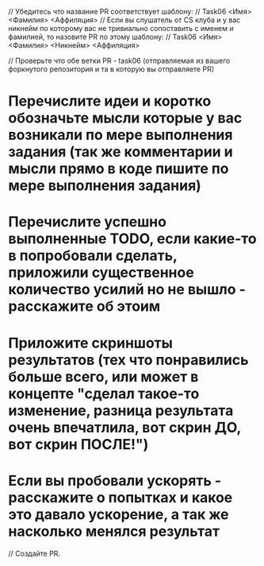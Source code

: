 // Убедитесь что название PR соответствует шаблону:
// Task06 <Имя> <Фамилия> <Аффиляция>
// Если вы слушатель от CS клуба и у вас никнейм по которому вас не тривиально сопоставить с именем и фамилией, то назовите PR по этому шаблону:
// Task06 <Имя> <Фамилия> <Никнейм> <Аффиляция>

// Проверьте что обе ветки PR - task06 (отправляемая из вашего форкнутого репозитория и та в которую вы отправляете PR)

# Перечислите идеи и коротко обозначьте мысли которые у вас возникали по мере выполнения задания (так же комментарии и мысли прямо в коде пишите по мере выполнения задания)

# Перечислите успешно выполненные TODO, если какие-то в попробовали сделать, приложили существенное количество усилий но не вышло - расскажите об этоим

# Приложите скриншоты результатов (тех что понравились больше всего, или может в концепте "сделал такое-то изменение, разница результата очень впечатлила, вот скрин ДО, вот скрин ПОСЛЕ!")

# Если вы пробовали ускорять - расскажите о попытках и какое это давало ускорение, а так же насколько менялся результат

// Создайте PR.
